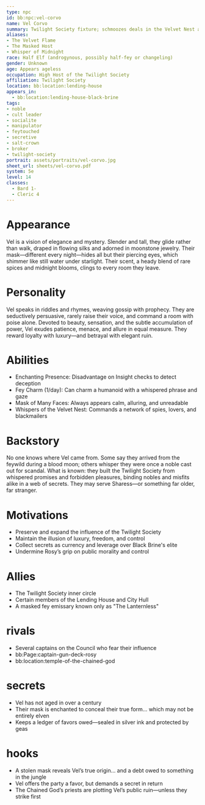 ```yaml
---
type: npc
id: bb:npc:vel-corvo
name: Vel Corvo
summary: Twilight Society fixture; schmoozes deals in the Velvet Nest above the Lending House.
aliases:
- The Velvet Flame
- The Masked Host
- Whisper of Midnight
race: Half Elf (androgynous, possibly half-fey or changeling)
gender: Unknown
age: Appears ageless
occupation: High Host of the Twilight Society
affiliation: Twilight Society
location: bb:location:lending-house
appears_in:
  - bb:location:lending-house-black-brine
tags:
- noble
- cult leader
- socialite
- manipulator
- feytouched
- secretive
- salt-crown
- broker
- twilight-society
portrait: assets/portraits/vel-corvo.jpg
sheet_url: sheets/vel-corvo.pdf
system: 5e
level: 14
classes: 
  - Bard 1-
  - Cleric 4
---
```


# Appearance 
  Vel is a vision of elegance and mystery. Slender and tall, they glide
  rather than walk, draped in flowing silks and adorned in moonstone jewelry. Their
  mask—different every night—hides all but their piercing eyes, which shimmer like
  still water under starlight. Their scent, a heady blend of rare spices and midnight
  blooms, clings to every room they leave.

# Personality 
  Vel speaks in riddles and rhymes, weaving gossip with prophecy. They
  are seductively persuasive, rarely raise their voice, and command a room with poise
  alone. Devoted to beauty, sensation, and the subtle accumulation of power, Vel exudes
  patience, menace, and allure in equal measure. They reward loyalty with luxury—and
  betrayal with elegant ruin.

# Abilities
- Enchanting Presence: Disadvantage on Insight checks to detect deception
- Fey Charm (1/day): Can charm a humanoid with a whispered phrase and gaze
- Mask of Many Faces: Always appears calm, alluring, and unreadable
- Whispers of the Velvet Nest: Commands a network of spies, lovers, and blackmailers

# Backstory
  No one knows where Vel came from. Some say they arrived from the feywild
  during a blood moon; others whisper they were once a noble cast out for scandal.
  What is known: they built the Twilight Society from whispered promises and forbidden
  pleasures, binding nobles and misfits alike in a web of secrets. They may serve
  Sharess—or something far older, far stranger.


# Motivations
- Preserve and expand the influence of the Twilight Society
- Maintain the illusion of luxury, freedom, and control
- Collect secrets as currency and leverage over Black Brine's elite
- Undermine Rosy’s grip on public morality and control

# Allies
- The Twilight Society inner circle
- Certain members of the Lending House and City Hull
- A masked fey emissary known only as "The Lanternless"

# rivals
- Several captains on the Council who fear their influence
- bb:Page:captain-gun-deck-rosy
- bb:location:temple-of-the-chained-god

# secrets
- Vel has not aged in over a century
- Their mask is enchanted to conceal their true form… which may not be entirely elven
- Keeps a ledger of favors owed—sealed in silver ink and protected by geas

# hooks
- A stolen mask reveals Vel’s true origin… and a debt owed to something in the jungle
- Vel offers the party a favor, but demands a secret in return
- The Chained God’s priests are plotting Vel’s public ruin—unless they strike first
